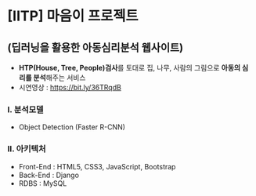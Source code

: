# [IITP] 마음이 프로젝트
## (딥러닝을 활용한 아동심리분석 웹사이트)
* **HTP(House, Tree, People)검사**를 토대로 집, 나무, 사람의 그림으로 **아동의 심리를 분석**해주는 서비스
* 시연영상 : https://bit.ly/36TRqdB

### I. 분석모델
* Object Detection (Faster R-CNN)

### II. 아키텍처
* Front-End : HTML5, CSS3, JavaScript, Bootstrap
* Back-End : Django
* RDBS : MySQL

